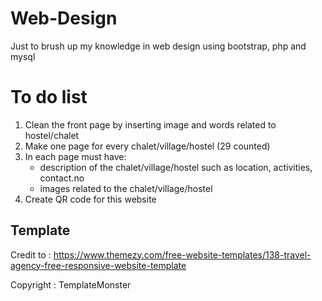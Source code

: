 # Web-Design
Just to brush up my knowledge in web design using bootstrap, php and mysql

# To do list

1. Clean the front page by inserting image and words related to hostel/chalet
2. Make one page for every chalet/village/hostel (29 counted)
3. In each page must have:
	- description of the chalet/village/hostel such as location, activities, contact.no
	- images related to the chalet/village/hostel
4. Create QR code for this website


## Template

Credit to : https://www.themezy.com/free-website-templates/138-travel-agency-free-responsive-website-template

Copyright : TemplateMonster
